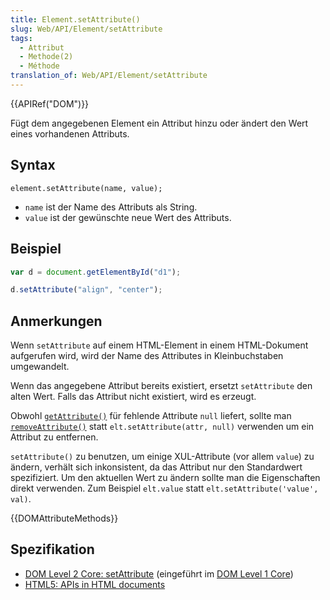 ```yaml
---
title: Element.setAttribute()
slug: Web/API/Element/setAttribute
tags:
  - Attribut
  - Methode(2)
  - Méthode
translation_of: Web/API/Element/setAttribute
---
```

{{APIRef("DOM")}}

Fügt dem angegebenen Element ein Attribut hinzu oder ändert den Wert eines vorhandenen Attributs.

## Syntax

    element.setAttribute(name, value);

- `name` ist der Name des Attributs als String.
- `value` ist der gewünschte neue Wert des Attributs.

## Beispiel

```js
var d = document.getElementById("d1");

d.setAttribute("align", "center");
```

## Anmerkungen

Wenn `setAttribute` auf einem HTML-Element in einem HTML-Dokument aufgerufen wird, wird der Name des Attributes in Kleinbuchstaben umgewandelt.

Wenn das angegebene Attribut bereits existiert, ersetzt `setAttribute` den alten Wert. Falls das Attribut nicht existiert, wird es erzeugt.

Obwohl [`getAttribute()`](/en-US/docs/DOM/element.getAttribute "DOM/element.getAttribute") für fehlende Attribute `null` liefert, sollte man [`removeAttribute()`](/en-US/docs/DOM/element.removeAttribute "DOM/element.removeAttribute") statt `elt.setAttribute(attr, null)` verwenden um ein Attribut zu entfernen.

`setAttribute()` zu benutzen, um einige XUL-Attribute (vor allem `value`) zu ändern, verhält sich inkonsistent, da das Attribut nur den Standardwert spezifiziert. Um den aktuellen Wert zu ändern sollte man die Eigenschaften direkt verwenden. Zum Beispiel `elt.value` statt `elt.setAttribute('value', val)`.

{{DOMAttributeMethods}}

## Spezifikation

- [DOM Level 2 Core: setAttribute](http://www.w3.org/TR/DOM-Level-2-Core/core.html#ID-F68F082) (eingeführt im [DOM Level 1 Core](http://www.w3.org/TR/REC-DOM-Level-1/level-one-core.html#method-setAttribute))
- [HTML5: APIs in HTML documents](http://www.whatwg.org/specs/web-apps/current-work/#apis-in-html-documents)

